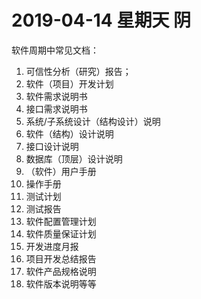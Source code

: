 # **2019-04-14 星期天 阴**

软件周期中常见文档：
1. 可信性分析（研究）报告；
1. 软件（项目）开发计划
1. 软件需求说明书
1. 接口需求说明书
1. 系统/子系统设计（结构设计）说明
1. 软件（结构）设计说明
1. 接口设计说明
1. 数据库（顶层）设计说明
1. （软件）用户手册
1. 操作手册
1. 测试计划
1. 测试报告
1. 软件配置管理计划
1. 软件质量保证计划
1. 开发进度月报
1. 项目开发总结报告
1. 软件产品规格说明
1. 软件版本说明等等